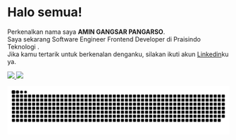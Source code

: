 # Halo semua! 

Perkenalkan nama saya **AMIN GANGSAR PANGARSO**.<br>
Saya sekarang Software Engineer Frontend Developer di Praisindo Teknologi .<br>
Jika kamu tertarik untuk berkenalan denganku, silakan ikuti akun [Linkedin](https://www.linkedin.com/in/amin-gangsar-55b66726b/)ku ya.

<p align="left">
<a href="https://github.com/AminGangsarPangarso">
  <img height="180em" src="https://github-readme-stats-eight-theta.vercel.app/api?username=AminGangsarPangarso&show_icons=true&theme=algolia&include_all_commits=true&count_private=true"/>
  <img height="180em" src="https://github-readme-stats-eight-theta.vercel.app/api/top-langs/?username=AminGangsarPangarso&layout=compact&layout=compact&theme=algolia"/>
</a>
</p>

![snake gif](https://raw.githubusercontent.com/Platane/snk/output/github-contribution-grid-snake.svg)

